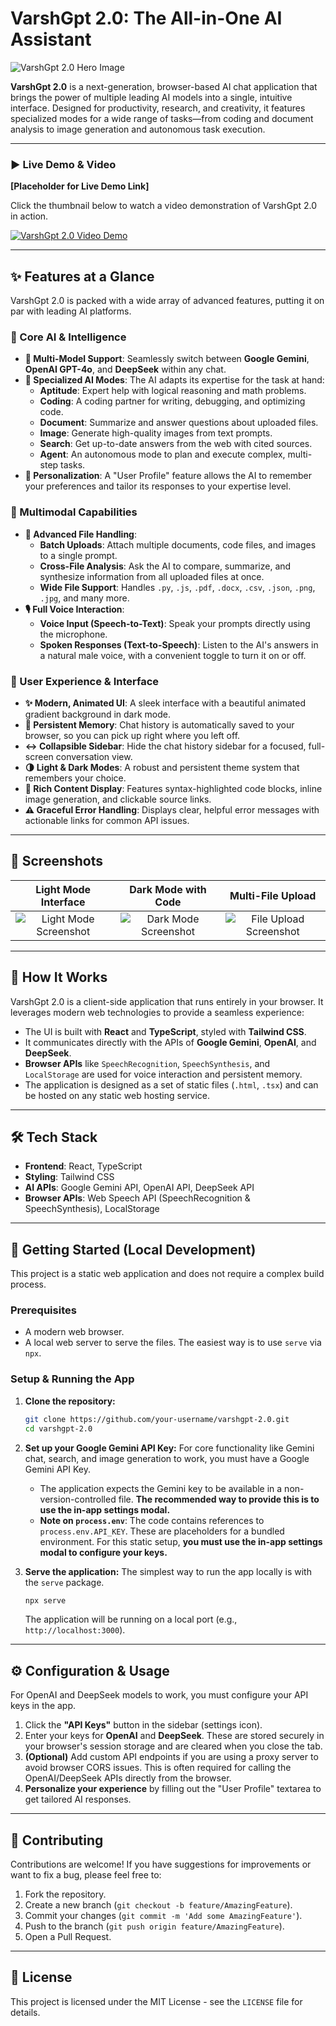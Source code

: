 
# VarshGpt 2.0: The All-in-One AI Assistant

![VarshGpt 2.0 Hero Image](https://placehold.co/1200x600/0f172a/38bdf8?text=VarshGpt%202.0)

**VarshGpt 2.0** is a next-generation, browser-based AI chat application that brings the power of multiple leading AI models into a single, intuitive interface. Designed for productivity, research, and creativity, it features specialized modes for a wide range of tasks—from coding and document analysis to image generation and autonomous task execution.

---

### ▶️ Live Demo & Video

**[Placeholder for Live Demo Link]**

Click the thumbnail below to watch a video demonstration of VarshGpt 2.0 in action.

[![VarshGpt 2.0 Video Demo](https://placehold.co/800x450/0f172a/38bdf8?text=Click%20to%20Play%20Demo)](https://www.example.com/your-video-link-here "VarshGpt 2.0 Demo Video")

---

## ✨ Features at a Glance

VarshGpt 2.0 is packed with a wide array of advanced features, putting it on par with leading AI platforms.

### 🧠 Core AI & Intelligence
*   **🤖 Multi-Model Support**: Seamlessly switch between **Google Gemini**, **OpenAI GPT-4o**, and **DeepSeek** within any chat.
*   **🎯 Specialized AI Modes**: The AI adapts its expertise for the task at hand:
    *   **Aptitude**: Expert help with logical reasoning and math problems.
    *   **Coding**: A coding partner for writing, debugging, and optimizing code.
    *   **Document**: Summarize and answer questions about uploaded files.
    *   **Image**: Generate high-quality images from text prompts.
    *   **Search**: Get up-to-date answers from the web with cited sources.
    *   **Agent**: An autonomous mode to plan and execute complex, multi-step tasks.
*   **👤 Personalization**: A "User Profile" feature allows the AI to remember your preferences and tailor its responses to your expertise level.

### 📂 Multimodal Capabilities
*   **📎 Advanced File Handling**:
    *   **Batch Uploads**: Attach multiple documents, code files, and images to a single prompt.
    *   **Cross-File Analysis**: Ask the AI to compare, summarize, and synthesize information from all uploaded files at once.
    *   **Wide File Support**: Handles `.py`, `.js`, `.pdf`, `.docx`, `.csv`, `.json`, `.png`, `.jpg`, and many more.
*   **🎙️ Full Voice Interaction**:
    *   **Voice Input (Speech-to-Text)**: Speak your prompts directly using the microphone.
    *   **Spoken Responses (Text-to-Speech)**: Listen to the AI's answers in a natural male voice, with a convenient toggle to turn it on or off.

### 🎨 User Experience & Interface
*   **✨ Modern, Animated UI**: A sleek interface with a beautiful animated gradient background in dark mode.
*   **💾 Persistent Memory**: Chat history is automatically saved to your browser, so you can pick up right where you left off.
*   **↔️ Collapsible Sidebar**: Hide the chat history sidebar for a focused, full-screen conversation view.
*   **🌗 Light & Dark Modes**: A robust and persistent theme system that remembers your choice.
*   **📝 Rich Content Display**: Features syntax-highlighted code blocks, inline image generation, and clickable source links.
*   **⚠️ Graceful Error Handling**: Displays clear, helpful error messages with actionable links for common API issues.

---

## 📸 Screenshots

| Light Mode Interface | Dark Mode with Code | Multi-File Upload |
| :---: | :---: | :---: |
| ![Light Mode Screenshot](https://placehold.co/600x400/f8fafc/0f172a?text=Light%20Mode) | ![Dark Mode Screenshot](https://placehold.co/600x400/0f172a/38bdf8?text=Dark%20Mode%20%2B%20Code) | ![File Upload Screenshot](https://placehold.co/600x400/0f172a/94a3b8?text=Multi-File%20Upload) |

---

## 🧠 How It Works

VarshGpt 2.0 is a client-side application that runs entirely in your browser. It leverages modern web technologies to provide a seamless experience:
*   The UI is built with **React** and **TypeScript**, styled with **Tailwind CSS**.
*   It communicates directly with the APIs of **Google Gemini**, **OpenAI**, and **DeepSeek**.
*   **Browser APIs** like `SpeechRecognition`, `SpeechSynthesis`, and `LocalStorage` are used for voice interaction and persistent memory.
*   The application is designed as a set of static files (`.html`, `.tsx`) and can be hosted on any static web hosting service.

---

## 🛠️ Tech Stack

*   **Frontend**: React, TypeScript
*   **Styling**: Tailwind CSS
*   **AI APIs**: Google Gemini API, OpenAI API, DeepSeek API
*   **Browser APIs**: Web Speech API (SpeechRecognition & SpeechSynthesis), LocalStorage

---

## 🚀 Getting Started (Local Development)

This project is a static web application and does not require a complex build process.

### Prerequisites
*   A modern web browser.
*   A local web server to serve the files. The easiest way is to use `serve` via `npx`.

### Setup & Running the App

1.  **Clone the repository:**
    ```sh
    git clone https://github.com/your-username/varshgpt-2.0.git
    cd varshgpt-2.0
    ```

2.  **Set up your Google Gemini API Key:**
    For core functionality like Gemini chat, search, and image generation to work, you must have a Google Gemini API Key.
    *   The application expects the Gemini key to be available in a non-version-controlled file. **The recommended way to provide this is to use the in-app settings modal.**
    *   **Note on `process.env`**: The code contains references to `process.env.API_KEY`. These are placeholders for a bundled environment. For this static setup, **you must use the in-app settings modal to configure your keys.**

3.  **Serve the application:**
    The simplest way to run the app locally is with the `serve` package.
    ```sh
    npx serve
    ```
    The application will be running on a local port (e.g., `http://localhost:3000`).

---

## ⚙️ Configuration & Usage

For OpenAI and DeepSeek models to work, you must configure your API keys in the app.

1.  Click the **"API Keys"** button in the sidebar (settings icon).
2.  Enter your keys for **OpenAI** and **DeepSeek**. These are stored securely in your browser's session storage and are cleared when you close the tab.
3.  **(Optional)** Add custom API endpoints if you are using a proxy server to avoid browser CORS issues. This is often required for calling the OpenAI/DeepSeek APIs directly from the browser.
4.  **Personalize your experience** by filling out the "User Profile" textarea to get tailored AI responses.

---

## 🤝 Contributing

Contributions are welcome! If you have suggestions for improvements or want to fix a bug, please feel free to:
1.  Fork the repository.
2.  Create a new branch (`git checkout -b feature/AmazingFeature`).
3.  Commit your changes (`git commit -m 'Add some AmazingFeature'`).
4.  Push to the branch (`git push origin feature/AmazingFeature`).
5.  Open a Pull Request.

---

## 📜 License

This project is licensed under the MIT License - see the `LICENSE` file for details.
